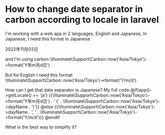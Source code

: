 
# How to change date separator in carbon according to locale in laravel

I'm working with a web app in 2 languages, English and Japanese, In Japanese, I need this format in Japanese

2022年11月02日

and I'm using carbon
\Illuminate\Support\Carbon::now('Asia/Tokyo')->format('Y年m月d日')

But for English I need this format
\Illuminate\Support\Carbon::now('Asia/Tokyo')->format('Y/m/d')

How can I get that date separator in Japanese?
My full code
@if(app()->getLocale() == 'ja')
    {{\Illuminate\Support\Carbon::now('Asia/Tokyo')->format('Y年m月d日') . ' (' . \Illuminate\Support\Carbon::now('Asia/Tokyo')->dayName . ')'}}
@else
    {{\Illuminate\Support\Carbon::now('Asia/Tokyo')->dayName . ', ' . \Illuminate\Support\Carbon::now('Asia/Tokyo')->format('Y/m/d')}}
@endif

What is the best way to simplify it?

        